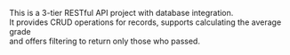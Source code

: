This is a 3-tier RESTful API project with database integration.     
It provides CRUD operations for records, supports calculating the average grade   
and offers filtering to return only those who passed.
